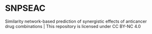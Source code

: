 # SNPSEAC
Similarity network-based prediction of synergistic effects of anticancer drug combinations | This repository is licensed under CC BY-NC 4.0
